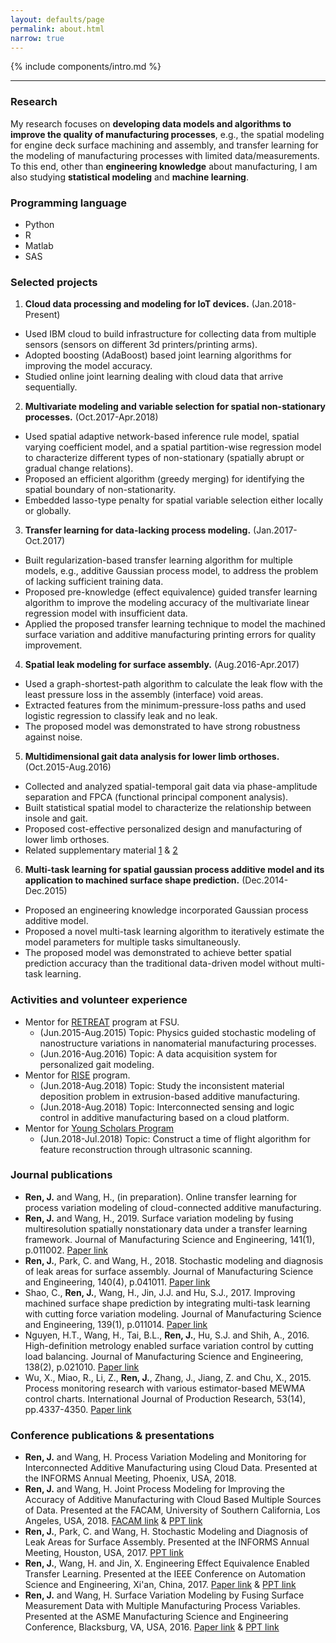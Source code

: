 ```yaml
---
layout: defaults/page
permalink: about.html
narrow: true
---
```


{% include components/intro.md %}

<hr />

### Research
My research focuses on **developing data models and algorithms to improve the quality of manufacturing processes**, e.g., the spatial modeling for engine deck surface machining and assembly, and transfer learning for the modeling of manufacturing processes with limited data/measurements. To this end, other than **engineering knowledge** about manufacturing, I am also studying **statistical modeling** and **machine learning**.

### Programming language
* Python
* R
* Matlab
* SAS

### Selected projects
1. **Cloud data processing and modeling for IoT devices.** (Jan.2018-Present)
* Used IBM cloud to build infrastructure for collecting data from multiple sensors (sensors on different 3d printers/printing arms).
* Adopted boosting (AdaBoost) based joint learning algorithms for improving the model accuracy.
* Studied online joint learning dealing with cloud data that arrive sequentially.

2. **Multivariate modeling and variable selection for spatial non-stationary processes.** (Oct.2017-Apr.2018)
* Used spatial adaptive network-based inference rule model, spatial varying coefficient model, and a spatial partition-wise regression model to characterize different types of non-stationary (spatially abrupt or gradual change relations).
* Proposed an efficient algorithm (greedy merging) for identifying the spatial boundary of non-stationarity.
* Embedded lasso-type penalty for spatial variable selection either locally or globally.

3. **Transfer learning for data-lacking process modeling.** (Jan.2017-Oct.2017)
* Built regularization-based transfer learning algorithm for multiple models, e.g., additive Gaussian process model, to address the problem of lacking sufficient training data.
* Proposed pre-knowledge (effect equivalence) guided transfer learning algorithm to improve the modeling accuracy of the multivariate linear regression model with insufficient data.
* Applied the proposed transfer learning technique to model the machined surface variation and additive manufacturing printing errors for quality improvement.

4. **Spatial leak modeling for surface assembly.** (Aug.2016-Apr.2017)
* Used a graph-shortest-path algorithm to calculate the leak flow with the least pressure loss in the assembly (interface) void areas.
* Extracted features from the minimum-pressure-loss paths and used logistic regression to classify leak and no leak.
* The proposed model was demonstrated to have strong robustness against noise.

5. **Multidimensional gait data analysis for lower limb orthoses.** (Oct.2015-Aug.2016)
* Collected and analyzed spatial-temporal gait data via phase-amplitude separation and FPCA (functional principal component analysis).
* Built statistical spatial model to characterize the relationship between insole and gait.
* Proposed cost-effective personalized design and manufacturing of lower limb orthoses.
* Related supplementary material [1](https://drive.google.com/open?id=1KKBqMid-H9iXaJVY6QSymZYPJKNFbO8r) & [2](https://drive.google.com/open?id=1qkS8fCOB-4HFeD9JudffIENrWpgoB7Qg)

6. **Multi-task learning for spatial gaussian process additive model and its application to machined surface shape prediction.** (Dec.2014-Dec.2015)
* Proposed an engineering knowledge incorporated Gaussian process additive model.
* Proposed a novel multi-task learning algorithm to iteratively estimate the model parameters for multiple tasks simultaneously.
* The proposed model was demonstrated to achieve better spatial prediction accuracy than the traditional data-driven model without multi-task learning.

### Activities and volunteer experience
* Mentor for [RETREAT](http://eng.fsu.edu/retreat/) program at FSU.
  - (Jun.2015-Aug.2015) Topic: Physics guided stochastic modeling of nanostructure variations in nanomaterial manufacturing processes.
  - (Jun.2016-Aug.2016) Topic: A data acquisition system for personalized gait modeling.
* Mentor for [RISE](https://ww2.eng.famu.fsu.edu/nsfscholars/rise.html) program.
  - (Jun.2018-Aug.2018) Topic: Study the inconsistent material deposition problem in extrusion-based additive manufacturing.
  - (Jun.2018-Aug.2018) Topic: Interconnected sensing and logic control in additive manufacturing based on a cloud platform.
* Mentor for [Young Scholars Program](https://www.bio.fsu.edu/ysp/)
  - (Jun.2018-Jul.2018) Topic: Construct a time of flight algorithm for feature reconstruction through ultrasonic scanning.

### Journal publications
* **Ren, J.** and Wang, H., (in preparation). Online transfer learning for process variation modeling of cloud-connected additive manufacturing.
* **Ren, J.** and Wang, H., 2019. Surface variation modeling by fusing multiresolution spatially nonstationary data under a transfer learning framework. Journal of Manufacturing Science and Engineering, 141(1), p.011002. [Paper link](http://manufacturingscience.asmedigitalcollection.asme.org/article.aspx?articleid=2702492)
* **Ren, J.**, Park, C. and Wang, H., 2018. Stochastic modeling and diagnosis of leak areas for surface assembly. Journal of Manufacturing Science and Engineering, 140(4), p.041011. [Paper link](http://manufacturingscience.asmedigitalcollection.asme.org/article.aspx?articleid=2668591)
* Shao, C., **Ren, J.**, Wang, H., Jin, J.J. and Hu, S.J., 2017. Improving machined surface shape prediction by integrating multi-task learning with cutting force variation modeling. Journal of Manufacturing Science and Engineering, 139(1), p.011014. [Paper link](http://manufacturingscience.asmedigitalcollection.asme.org/article.aspx?articleid=2551758)
* Nguyen, H.T., Wang, H., Tai, B.L., **Ren, J.**, Hu, S.J. and Shih, A., 2016. High-definition metrology enabled surface variation control by cutting load balancing. Journal of Manufacturing Science and Engineering, 138(2), p.021010. [Paper link](http://manufacturingscience.asmedigitalcollection.asme.org/article.aspx?articleid=2442384)
* Wu, X., Miao, R., Li, Z., **Ren, J.**, Zhang, J., Jiang, Z. and Chu, X., 2015. Process monitoring research with various estimator-based MEWMA control charts. International Journal of Production Research, 53(14), pp.4337-4350. [Paper link](https://www.tandfonline.com/doi/abs/10.1080/00207543.2014.997406)

### Conference publications & presentations
* **Ren, J.** and Wang, H. Process Variation Modeling and Monitoring for Interconnected Additive Manufacturing using Cloud Data. Presented at the INFORMS Annual Meeting, Phoenix, USA, 2018.
* **Ren, J.** and Wang, H. Joint Process Modeling for Improving the Accuracy of Additive Manufacturing with Cloud Based Multiple Sources of Data. Presented at the FACAM, University of Southern California, Los Angeles, USA, 2018. [FACAM link](http://facam-online.blogspot.com/2018/01/tentative-agenda-of-facam-2018-workshop.html) & [PPT link](https://drive.google.com/open?id=1bcdfYLQsMCpPqOruvXdqmeO8kpQ9yjxC)
* **Ren, J.**, Park, C. and Wang, H. Stochastic Modeling and Diagnosis of Leak Areas for Surface Assembly. Presented at the INFORMS Annual Meeting, Houston, USA, 2017. [PPT link](https://drive.google.com/open?id=17kcXvAAALErhui1FARqhkfUgRFX9lvH4)
* **Ren, J.**, Wang, H. and Jin, X. Engineering Effect Equivalence Enabled Transfer Learning. Presented at the IEEE Conference on Automation Science and Engineering, Xi'an, China, 2017. [Paper link](https://ieeexplore.ieee.org/abstract/document/8256262) & [PPT link](https://drive.google.com/open?id=1bzjH6_yCX5LedM1Zpf6uhNWkuGWS05RT)
* **Ren, J.** and Wang, H. Surface Variation Modeling by Fusing Surface Measurement Data with Multiple Manufacturing Process Variables. Presented at the ASME Manufacturing Science and Engineering Conference, Blacksburg, VA, USA, 2016. [Paper link](http://proceedings.asmedigitalcollection.asme.org/proceeding.aspx?articleid=2558745) & [PPT link](https://drive.google.com/open?id=1A382RLgher6EvzJmTfDvBmMLvBcEgcYc)

